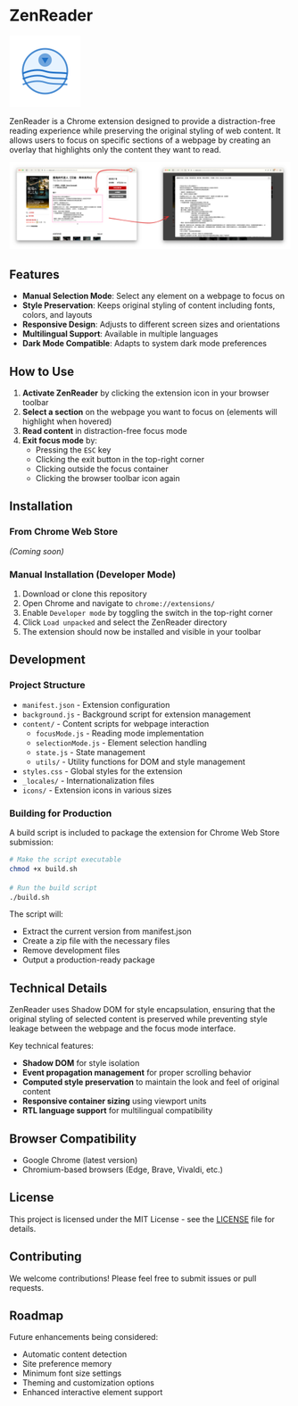 # ZenReader

![ZenReader Logo](icons/icon128.png)

ZenReader is a Chrome extension designed to provide a distraction-free reading experience while preserving the original styling of web content. It allows users to focus on specific sections of a webpage by creating an overlay that highlights only the content they want to read.

![screenshot](screenshots/1.png)

## Features

- **Manual Selection Mode**: Select any element on a webpage to focus on
- **Style Preservation**: Keeps original styling of content including fonts, colors, and layouts
- **Responsive Design**: Adjusts to different screen sizes and orientations
- **Multilingual Support**: Available in multiple languages
- **Dark Mode Compatible**: Adapts to system dark mode preferences

## How to Use

1. **Activate ZenReader** by clicking the extension icon in your browser toolbar
2. **Select a section** on the webpage you want to focus on (elements will highlight when hovered)
3. **Read content** in distraction-free focus mode
4. **Exit focus mode** by:
   - Pressing the `ESC` key
   - Clicking the exit button in the top-right corner
   - Clicking outside the focus container
   - Clicking the browser toolbar icon again

## Installation

### From Chrome Web Store

*(Coming soon)*

### Manual Installation (Developer Mode)

1. Download or clone this repository
2. Open Chrome and navigate to `chrome://extensions/`
3. Enable `Developer mode` by toggling the switch in the top-right corner
4. Click `Load unpacked` and select the ZenReader directory
5. The extension should now be installed and visible in your toolbar

## Development

### Project Structure

- `manifest.json` - Extension configuration
- `background.js` - Background script for extension management
- `content/` - Content scripts for webpage interaction
  - `focusMode.js` - Reading mode implementation
  - `selectionMode.js` - Element selection handling
  - `state.js` - State management
  - `utils/` - Utility functions for DOM and style management
- `styles.css` - Global styles for the extension
- `_locales/` - Internationalization files
- `icons/` - Extension icons in various sizes

### Building for Production

A build script is included to package the extension for Chrome Web Store submission:

```bash
# Make the script executable
chmod +x build.sh

# Run the build script
./build.sh
```

The script will:
- Extract the current version from manifest.json
- Create a zip file with the necessary files
- Remove development files
- Output a production-ready package

## Technical Details

ZenReader uses Shadow DOM for style encapsulation, ensuring that the original styling of selected content is preserved while preventing style leakage between the webpage and the focus mode interface.

Key technical features:
- **Shadow DOM** for style isolation
- **Event propagation management** for proper scrolling behavior
- **Computed style preservation** to maintain the look and feel of original content
- **Responsive container sizing** using viewport units
- **RTL language support** for multilingual compatibility

## Browser Compatibility

- Google Chrome (latest version)
- Chromium-based browsers (Edge, Brave, Vivaldi, etc.)

## License

This project is licensed under the MIT License - see the [LICENSE](LICENSE) file for details.

## Contributing

We welcome contributions! Please feel free to submit issues or pull requests.

## Roadmap

Future enhancements being considered:
- Automatic content detection
- Site preference memory
- Minimum font size settings
- Theming and customization options
- Enhanced interactive element support
